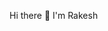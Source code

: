 Hi there 👋 I'm Rakesh  
<!--<p align="left"> <img src=https://komarev.com/ghpvc/?username=mahatorakesh alt=mahatorakesh/></p>
<!-- OctoCats

 <p align="center"> <img src="https://octodex.github.com/images/daftpunktocat-thomas.gif" height="160px" width="160px">
                  <img src="https://octodex.github.com/images/daftpunktocat-guy.gif" height="160px" width="160"> </p>


--!>
<!-- OctoCats 
<p align="left"> 

<img src="./src/credly-badge.png" alt="ibm" width="30%">

</p>
- 🔭 I’m currently working on **iOS Development**
- 🌱 I’m currently learning **SwiftUI**
- 👯 I’m looking to collaborate on **openSource**
- 💬 Ask me about anything i can help you with [Support](https://github.com/mahatorakesh/Support)
- 📫 How to reach me [Twitter](https://twitter.com/rakeshmahatto)
- 😄 Pronouns: **he/him**
- ⚡ Fun fact: **Enjoy every moments** -->



<!-- ## ⚡ Tech Stack
### Language :
![Swift](https://img.shields.io/badge/swift-F54A2A?style=flat-square&logo=swift&logoColor=white)
![Java](https://img.shields.io/badge/-java-E34A86?style=flat-square&logo=java)
![C++](https://img.shields.io/badge/-C++-00599C?style=flat-square&logo=c)
![Python](https://img.shields.io/badge/-Python-black?style=flat-square&logo=Python)
![JavaScript](https://img.shields.io/badge/-JavaScript-black?style=flat-square&logo=javascript)
![HTML5](https://img.shields.io/badge/-HTML5-E34F26?style=flat-square&logo=html5&logoColor=white)
![CSS3](https://img.shields.io/badge/-CSS3-1572B6?style=flat-square&logo=css3)
![MySQL](https://img.shields.io/badge/-MySQL-black?style=flat-square&logo=mysql)

### Libraries & Framework :

![React](https://img.shields.io/badge/-React-black?style=flat-square&logo=react)
![Nodejs](https://img.shields.io/badge/-Nodejs-black?style=flat-square&logo=Node.js)
<a href="#"><img alt="NumPy" src="https://img.shields.io/badge/Numpy%20-%23013243.svg?logo=numpy&logoColor=white"></a>
<a href="#"><img alt="Pandas" src="https://img.shields.io/badge/Pandas%20-%23150458.svg?logo=pandas&logoColor=white"></a>

### DevOps & Cloud Tools:
![Google Cloud](https://img.shields.io/badge/Google%20Cloud-black?style=flat-square&logo=google-cloud)
![Docker](https://img.shields.io/badge/-Docker-black?style=flat-square&logo=docker)
![Git](https://img.shields.io/badge/-Git-black?style=flat-square&logo=git)

### IDEs/Editors
![Visual Studio Code](https://img.shields.io/badge/Visual%20Studio%20Code-0078d7.svg?style=flat-square&logo=visual-studio-code&logoColor=white)
![Xcode](https://img.shields.io/badge/Xcode-007ACC?style=flat-square&logo=Xcode&logoColor=white)

 ## 💰 Support
<p>
<a href='https://www.buymeacoffee.com/mahatorakesh' target='_blank'><img height='36' style='border:0px;height:20px;' src='https://cdn.buymeacoffee.com/buttons/v2/default-yellow.png' border='0' alt='Support Rakesh on buymecoffee' /></a>
</p> -->


